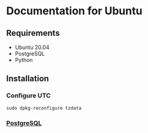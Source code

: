 # Documentation for Ubuntu
## Requirements
* Ubuntu 20.04
* PostgreSQL
* Python

## Installation
### Configure UTC
```commandline
sudo dpkg-reconfigure tzdata
```
### [PostgreSQL](./POSTGRESQL.md)
